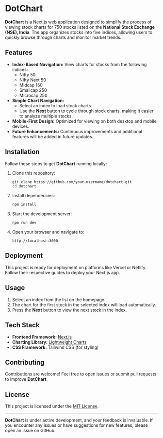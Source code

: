 # DotChart

**DotChart** is a Next.js web application designed to simplify the process of viewing stock charts for 750 stocks listed on the **National Stock Exchange (NSE), India**. The app organizes stocks into five indices, allowing users to quickly browse through charts and monitor market trends.

## Features

- **Index-Based Navigation:** View charts for stocks from the following indices:
  - Nifty 50
  - Nifty Next 50
  - Midcap 150
  - Smallcap 250
  - Microcap 250
- **Simple Chart Navigation:** 
  - Select an index to load stock charts.
  - Use the **Next** button to cycle through stock charts, making it easier to analyze multiple stocks.
- **Mobile-First Design:** Optimized for viewing on both desktop and mobile devices.
- **Future Enhancements:** Continuous improvements and additional features will be added in future updates.

## Installation

Follow these steps to get **DotChart** running locally:

1. Clone this repository:
   ```bash
   git clone https://github.com/your-username/dotchart.git
   cd dotchart
   ```

2. Install dependencies:
   ```bash
   npm install
   ```

3. Start the development server:
   ```bash
   npm run dev
   ```

4. Open your browser and navigate to:
   ```
   http://localhost:3000
   ```

## Deployment

This project is ready for deployment on platforms like Vercel or Netlify. Follow their respective guides to deploy your Next.js app.

## Usage

1. Select an index from the list on the homepage.
2. The chart for the first stock in the selected index will load automatically.
3. Press the **Next** button to view the next stock in the index.

## Tech Stack

- **Frontend Framework:** [Next.js](https://nextjs.org/)
- **Charting Library:** [Lightweight Charts](https://tradingview.github.io/lightweight-charts/)
- **CSS Framework:** Tailwind CSS (for styling)

## Contributing

Contributions are welcome! Feel free to open issues or submit pull requests to improve **DotChart**.

## License

This project is licensed under the [MIT License](LICENSE).

---

**DotChart** is under active development, and your feedback is invaluable. If you encounter any issues or have suggestions for new features, please open an issue on GitHub.
